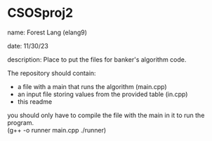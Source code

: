# CSOSproj2

name: Forest Lang (elang9)

date: 11/30/23

description:
Place to put the files for banker's algorithm code.  

The repository should contain:
* a file with a main that runs the algorithm (main.cpp)
* an input file storing values from the provided table (in.cpp)
* this readme

you should only have to compile the file with the main in it to run the program.   
(g++ -o runner main.cpp    ./runner)
